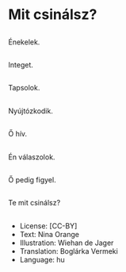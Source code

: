 # Mit csinálsz?

##
Énekelek.

##
Integet.

##
Tapsolok.

##
Nyújtózkodik.

##
Ő hív.

##
Én válaszolok.

##
Ő pedig figyel.

##
Te mit csinálsz?

##
* License: [CC-BY]
* Text: Nina Orange
* Illustration: Wiehan de Jager
* Translation: Boglárka Vermeki
* Language: hu
